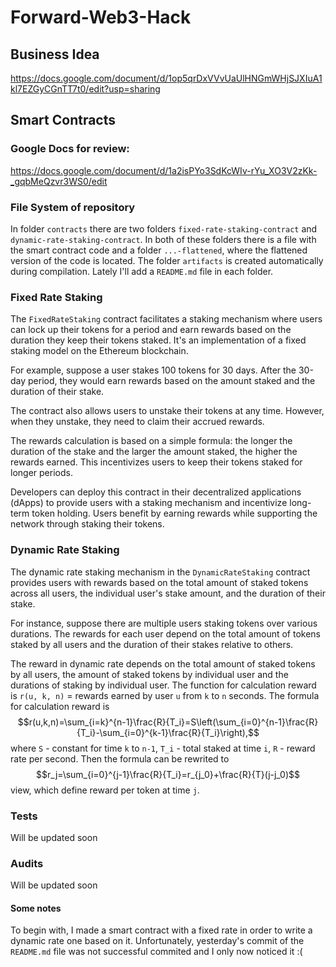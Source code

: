 # Forward-Web3-Hack

## Business Idea
https://docs.google.com/document/d/1op5qrDxVVvUaUlHNGmWHjSJXIuA1kl7EZGyCGnTT7t0/edit?usp=sharing

## Smart Contracts
### Google Docs for review:
https://docs.google.com/document/d/1a2isPYo3SdKcWIv-rYu_XO3V2zKk-_gqbMeQzvr3WS0/edit

### File System of repository
In folder `contracts` there are two folders `fixed-rate-staking-contract` and `dynamic-rate-staking-contract`. In both of these folders there is a file with the smart contract code and a folder `...-flattened`, where the flattened version of the code is located. The folder `artifacts` is created automatically during compilation. Lately I'll add a `README.md` file in each folder. 

### Fixed Rate Staking
The `FixedRateStaking` contract facilitates a staking mechanism where users can lock up their tokens for a period and earn rewards based on the duration they keep their tokens staked. It's an implementation of a fixed staking model on the Ethereum blockchain.

For example, suppose a user stakes 100 tokens for 30 days. After the 30-day period, they would earn rewards based on the amount staked and the duration of their stake.

The contract also allows users to unstake their tokens at any time. However, when they unstake, they need to claim their accrued rewards.

The rewards calculation is based on a simple formula: the longer the duration of the stake and the larger the amount staked, the higher the rewards earned. This incentivizes users to keep their tokens staked for longer periods.

Developers can deploy this contract in their decentralized applications (dApps) to provide users with a staking mechanism and incentivize long-term token holding. Users benefit by earning rewards while supporting the network through staking their tokens.

### Dynamic Rate Staking
The dynamic rate staking mechanism in the `DynamicRateStaking` contract provides users with rewards based on the total amount of staked tokens across all users, the individual user's stake amount, and the duration of their stake. 

For instance, suppose there are multiple users staking tokens over various durations. The rewards for each user depend on the total amount of tokens staked by all users and the duration of their stakes relative to others.

The reward in dynamic rate depends on the total amount of staked tokens by all users, the amount of staked tokens by individual user and the durations of staking by individual user. The function for calculation reward is `r(u, k, n)` = rewards earned by user `u` from `k` to `n` seconds. The formula for calculation reward is $$r(u,k,n)=\sum_{i=k}^{n-1}\frac{R}{T_i}=S\left(\sum_{i=0}^{n-1}\frac{R}{T_i}-\sum_{i=0}^{k-1}\frac{R}{T_i}\right),$$ where `S` - constant for time `k` to `n-1`, `T_i` - total staked at time `i`, `R` - reward rate per second. Then the formula can be rewrited to $$r_j=\sum_{i=0}^{j-1}\frac{R}{T_i}=r_{j_0}+\frac{R}{T}(j-j_0)$$ view, which define reward per token at time `j`.

### Tests 
Will be updated soon

### Audits
Will be updated soon

#### Some notes
To begin with, I made a smart contract with a fixed rate in order to write a dynamic rate one based on it. Unfortunately, yesterday's commit of the `README.md` file was not successful commited and I only now noticed it :(
